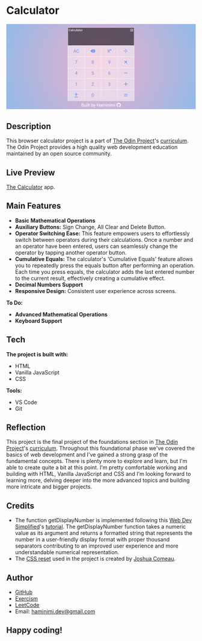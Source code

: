 # Calculator
![Screenshot of the Calculator app.](/screenshot.png)
## Description
This browser calculator project is a part of [The Odin Project](https://www.theodinproject.com/dashboard)'s [curriculum](https://www.theodinproject.com/lessons/foundations-calculator). The Odin Project provides a high quality web development education maintained by an open source community.
## Live Preview
[The Calculator](https://haminimi.github.io/calculator/) app.
## Main Features
- **Basic Mathematical Operations**
- **Auxiliary Buttons:** Sign Change, All Clear and Delete Button.
- **Operator Switching Ease:** This feature empowers users to effortlessly switch between operators during their calculations. Once a number and an operator have been entered, users can seamlessly change the operator by tapping another operator button.
- **Cumulative Equals:** The calculator's 'Cumulative Equals' feature allows you to repeatedly press the equals button after performing an operation. Each time you press equals, the calculator adds the last entered number to the current result, effectively creating a cumulative effect.
- **Decimal Numbers Support**
- **Responsive Design:** Consistent user experience across screens.

**To Do:**
- **Advanced Mathematical Operations**
- **Keyboard Support**
## Tech
**The project is built with:**
- HTML
- Vanilla JavaScript
- CSS

**Tools:**
- VS Code
- Git
## Reflection
This project is the final project of the foundations section in [The Odin Project](https://www.theodinproject.com/dashboard)'s [curriculum](https://www.theodinproject.com/lessons/foundations-calculator). Throughout this foundational phase we've covered the basics of web development and I've gained a strong grasp of the fundamental concepts. There is plenty more to explore and learn, but I'm able to create quite a bit at this point. I'm pretty comfortable working and building with HTML, Vanilla JavaScript and CSS and I'm looking forward to learning more, delving deeper into the more advanced topics and building more intricate and bigger projects.
## Credits
- The function getDisplayNumber is implemented following this [Web Dev Simplified](https://www.youtube.com/@WebDevSimplified)'s [tutorial](https://www.youtube.com/watch?v=j59qQ7YWLxw). The getDisplayNumber function takes a numeric value as its argument and returns a formatted string that represents the number in a user-friendly display format with proper thousand separators contributing to an improved user experience and more understandable numerical representation.
- The [CSS reset](https://www.joshwcomeau.com/css/custom-css-reset/) used in the project is created by [Joshua Comeau](https://www.joshwcomeau.com/).
## Author
- [GitHub](https://github.com/Haminimi)
- [Exercism](https://exercism.org/profiles/Haminimi)
- [LeetCode](https://leetcode.com/Haminimi/)
- Email: haminimi.dev@gmail.com
## Happy coding!